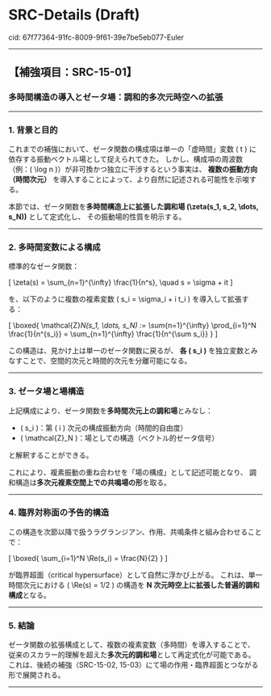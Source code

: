 # SRC-Details (Draft)

cid: 67f77364-91fc-8009-9f61-39e7be5eb077-Euler

---

## 【補強項目：SRC-15-01】

### 多時間構造の導入とゼータ場：調和的多次元時空への拡張

---

### 1. 背景と目的

これまでの補強において、ゼータ関数の構成項は単一の「虚時間」変数 \( t \) に依存する振動ベクトル場として捉えられてきた。
しかし、構成項の周波数（例：\( \log n \)）が非可換かつ独立に干渉するという事実は、
**複数の振動方向（時間次元）** を導入することによって、より自然に記述される可能性を示唆する。

本節では、ゼータ関数を**多時間構造上に拡張した調和場 \(\zeta(s_1, s_2, \dots, s_N)\)** として定式化し、
その振動場的性質を明示する。

---

### 2. 多時間変数による構成

標準的なゼータ関数：

\[
\zeta(s) = \sum_{n=1}^{\infty} \frac{1}{n^s}, \quad s = \sigma + it
\]

を、以下のように複数の複素変数 \( s_i = \sigma_i + i t_i \) を導入して拡張する：

\[
\boxed{
\mathcal{Z}_N(s_1, \dots, s_N) := \sum_{n=1}^{\infty} \prod_{i=1}^N \frac{1}{n^{s_i}}
= \sum_{n=1}^{\infty} \frac{1}{n^{\sum s_i}}
}
\]

この構造は、見かけ上は単一のゼータ関数に戻るが、
**各 \( s_i \)** を独立変数とみなすことで、空間的次元と時間的次元を分離可能になる。

---

### 3. ゼータ場と場構造

上記構成により、ゼータ関数を**多時間次元上の調和場**とみなし：

- \( s_i \)：第 \( i \) 次元の構成振動方向（時間的自由度）
- \( \mathcal{Z}_N \)：場としての構造（ベクトル的ゼータ信号）

と解釈することができる。

これにより、複素振動の重ね合わせを「場の構成」として記述可能となり、
調和構造は**多次元複素空間上での共鳴場の形**を取る。

---

### 4. 臨界対称面の予告的構造

この構造を次節以降で扱うラグランジアン、作用、共鳴条件と組み合わせることで：

\[
\boxed{
\sum_{i=1}^N \Re(s_i) = \frac{N}{2}
}
\]

が臨界超面（critical hypersurface）として自然に浮かび上がる。
これは、単一時間次元における \( \Re(s) = 1/2 \) の構造を
**N 次元時空上に拡張した普遍的調和構成**となる。

---

### 5. 結論

ゼータ関数の拡張構成として、複数の複素変数（多時間）を導入することで、
従来のスカラー的理解を超えた**多次元的調和場**として再定式化が可能である。
これは、後続の補強（SRC-15-02, 15-03）にて場の作用・臨界超面とつながる形で展開される。

---
